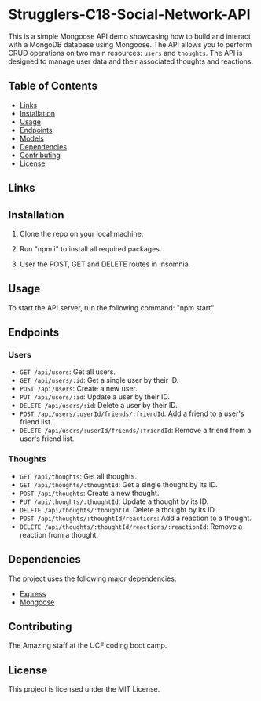 # Strugglers-C18-Social-Network-API

This is a simple Mongoose API demo showcasing how to build and interact with a MongoDB database using Mongoose. The API allows you to perform CRUD operations on two main resources: `users` and `thoughts`. The API is designed to manage user data and their associated thoughts and reactions.

## Table of Contents

- [Links](#links)
- [Installation](#installation)
- [Usage](#usage)
- [Endpoints](#endpoints)
- [Models](#models)
- [Dependencies](#dependencies)
- [Contributing](#contributing)
- [License](#license)

## Links


## Installation

1. Clone the repo on your local machine.

2. Run "npm i" to install all required packages.

3. User the POST, GET and DELETE routes in Insomnia.

## Usage

To start the API server, run the following command: "npm start"

## Endpoints

### Users

- `GET /api/users`: Get all users.
- `GET /api/users/:id`: Get a single user by their ID.
- `POST /api/users`: Create a new user.
- `PUT /api/users/:id`: Update a user by their ID.
- `DELETE /api/users/:id`: Delete a user by their ID.
- `POST /api/users/:userId/friends/:friendId`: Add a friend to a user's friend list.
- `DELETE /api/users/:userId/friends/:friendId`: Remove a friend from a user's friend list.

### Thoughts

- `GET /api/thoughts`: Get all thoughts.
- `GET /api/thoughts/:thoughtId`: Get a single thought by its ID.
- `POST /api/thoughts`: Create a new thought.
- `PUT /api/thoughts/:thoughtId`: Update a thought by its ID.
- `DELETE /api/thoughts/:thoughtId`: Delete a thought by its ID.
- `POST /api/thoughts/:thoughtId/reactions`: Add a reaction to a thought.
- `DELETE /api/thoughts/:thoughtId/reactions/:reactionId`: Remove a reaction from a thought.

## Dependencies

The project uses the following major dependencies:

- [Express](https://expressjs.com)
- [Mongoose](https://mongoosejs.com)

## Contributing

The Amazing staff at the UCF coding boot camp.

## License

This project is licensed under the MIT License.
